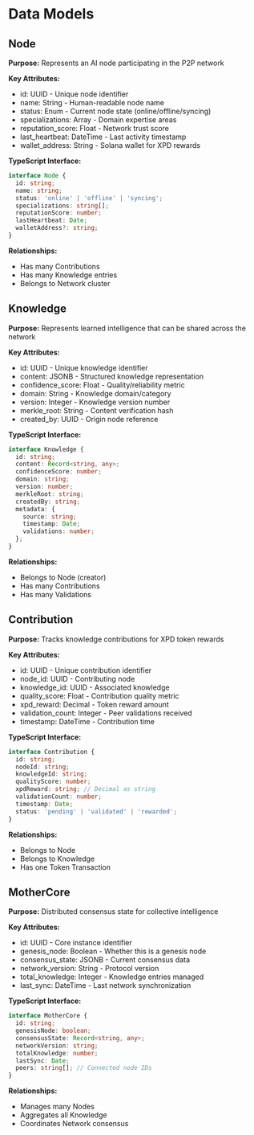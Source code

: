 # Data Models

## Node

**Purpose:** Represents an AI node participating in the P2P network

**Key Attributes:**
- id: UUID - Unique node identifier
- name: String - Human-readable node name
- status: Enum - Current node state (online/offline/syncing)
- specializations: Array - Domain expertise areas
- reputation_score: Float - Network trust score
- last_heartbeat: DateTime - Last activity timestamp
- wallet_address: String - Solana wallet for XPD rewards

**TypeScript Interface:**
```typescript
interface Node {
  id: string;
  name: string;
  status: 'online' | 'offline' | 'syncing';
  specializations: string[];
  reputationScore: number;
  lastHeartbeat: Date;
  walletAddress?: string;
}
```

**Relationships:**
- Has many Contributions
- Has many Knowledge entries
- Belongs to Network cluster

## Knowledge

**Purpose:** Represents learned intelligence that can be shared across the network

**Key Attributes:**
- id: UUID - Unique knowledge identifier
- content: JSONB - Structured knowledge representation
- confidence_score: Float - Quality/reliability metric
- domain: String - Knowledge domain/category
- version: Integer - Knowledge version number
- merkle_root: String - Content verification hash
- created_by: UUID - Origin node reference

**TypeScript Interface:**
```typescript
interface Knowledge {
  id: string;
  content: Record<string, any>;
  confidenceScore: number;
  domain: string;
  version: number;
  merkleRoot: string;
  createdBy: string;
  metadata: {
    source: string;
    timestamp: Date;
    validations: number;
  };
}
```

**Relationships:**
- Belongs to Node (creator)
- Has many Contributions
- Has many Validations

## Contribution

**Purpose:** Tracks knowledge contributions for XPD token rewards

**Key Attributes:**
- id: UUID - Unique contribution identifier
- node_id: UUID - Contributing node
- knowledge_id: UUID - Associated knowledge
- quality_score: Float - Contribution quality metric
- xpd_reward: Decimal - Token reward amount
- validation_count: Integer - Peer validations received
- timestamp: DateTime - Contribution time

**TypeScript Interface:**
```typescript
interface Contribution {
  id: string;
  nodeId: string;
  knowledgeId: string;
  qualityScore: number;
  xpdReward: string; // Decimal as string
  validationCount: number;
  timestamp: Date;
  status: 'pending' | 'validated' | 'rewarded';
}
```

**Relationships:**
- Belongs to Node
- Belongs to Knowledge
- Has one Token Transaction

## MotherCore

**Purpose:** Distributed consensus state for collective intelligence

**Key Attributes:**
- id: UUID - Core instance identifier
- genesis_node: Boolean - Whether this is a genesis node
- consensus_state: JSONB - Current consensus data
- network_version: String - Protocol version
- total_knowledge: Integer - Knowledge entries managed
- last_sync: DateTime - Last network synchronization

**TypeScript Interface:**
```typescript
interface MotherCore {
  id: string;
  genesisNode: boolean;
  consensusState: Record<string, any>;
  networkVersion: string;
  totalKnowledge: number;
  lastSync: Date;
  peers: string[]; // Connected node IDs
}
```

**Relationships:**
- Manages many Nodes
- Aggregates all Knowledge
- Coordinates Network consensus